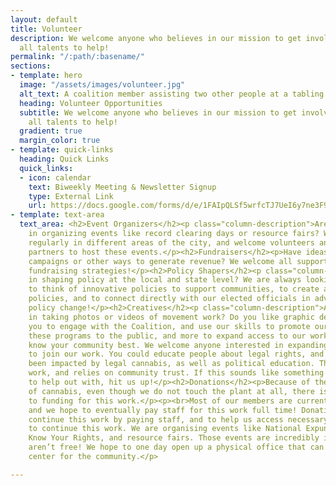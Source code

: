 ```yaml
---
layout: default
title: Volunteer
description: We welcome anyone who believes in our mission to get involved! We need
  all talents to help!
permalink: "/:path/:basename/"
sections:
- template: hero
  image: "/assets/images/volunteer.jpg"
  alt_text: A coalition member assisting two other people at a tabling event.
  heading: Volunteer Opportunities
  subtitle: We welcome anyone who believes in our mission to get involved! We need
    all talents to help!
  gradient: true
  margin_color: true
- template: quick-links
  heading: Quick Links
  quick_links:
  - icon: calendar
    text: Biweekly Meeting & Newsletter Signup
    type: External Link
    url: https://docs.google.com/forms/d/e/1FAIpQLSf5wrfcTJ7UeI6y7ne3F9CeeiNo-7rmSQIbIcXc3Y9cPg2Aug/viewform?fbzx=-2495019821929962422&pli=1
- template: text-area
  text_area: <h2>Event Organizers</h2><p class="column-description">Are you interested
    in organizing events like record clearing days or resource fairs? We host them
    regularly in different areas of the city, and welcome volunteers and community
    partners to host these events.</p><h2>Fundraisers</h2><p>Have ideas about fundraising
    campaigns or other ways to generate revenue? We welcome all support exploring
    fundraising strategies!</p><h2>Policy Shapers</h2><p class="column-description">Interested
    in shaping policy at the local and state level? We are always looking for people
    to think of innovative policies to support communities, to create and analyze
    policies, and to connect directly with our elected officials in advocating for
    policy change!</p><h2>Creatives</h2><p class="column-description">Are you interested
    in taking photos or videos of movement work? Do you like graphic design? We encourage
    you to engage with the Coalition, and use our skills to promote our work, present
    these programs to the public, and more to expand access to our work!</p><h2>Educators</h2><p>You
    know your community best. We welcome anyone interested in expanding education
    to join our work. You could educate people about legal rights, and how they have
    been impacted by legal cannabis, as well as political education. This is critical
    work, and relies on community trust. If this sounds like something you'd like
    to help out with, hit us up!</p><h2>Donations</h2><p>Because of the federal status
    of cannabis, even though we do not touch the plant at all, there is limited access
    to funding for this work.</p><p><br>Most of our members are currently volunteers,
    and we hope to eventually pay staff for this work full time! Donations help us
    continue this work by paying staff, and to help us access necessary resources
    to continue this work. We are organising events like National Expungement Week,
    Know Your Rights, and resource fairs. Those events are incredibly important but
    aren’t free! We hope to one day open up a physical office that can be a resource
    center for the community.</p>

---
```

